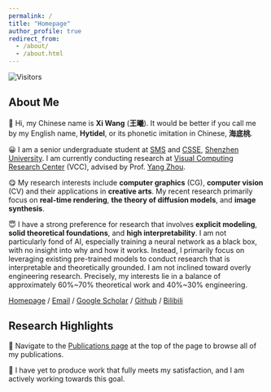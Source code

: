 ```yaml
---
permalink: /
title: "Homepage"
author_profile: true
redirect_from: 
  - /about/
  - /about.html
---
```


![Visitors](https://api.visitorbadge.io/api/combined?path=https%3A%2F%2Fhytidel.github.io&label=HITS&countColor=%23ff9a9a&style=plastic&labelStyle=none)

## About Me

🤣 Hi, my Chinese name is **Xi Wang** (**王曦**). 
It would be better if you call me by my English name, **Hytidel**, or its phonetic imitation in Chinese, **海底桃**.

😀 I am a senior undergraduate student at [SMS](https://math.szu.edu.cn/) and [CSSE](https://csse.szu.edu.cn/), [Shenzhen University](https://www.szu.edu.cn/). 
I am currently conducting research at [Visual Computing Research Center](https://vcc.tech) (VCC), advised by Prof. [Yang Zhou](https://zhouyangvcc.github.io/). 

😋 My research interests include **computer graphics** (CG), **computer vision** (CV) and their applications in **creative arts**. My recent research primarily focus on **real-time rendering**, **the theory of diffusion models**, and **image synthesis**. 

😇 I have a strong preference for research that involves **explicit modeling**, **solid theoretical foundations**, and **high interpretability**. 
I am not particularly fond of AI, especially training a neural network as a black box, with no insight into why and how it works. 
Instead, I primarily focus on leveraging existing pre-trained models to conduct research that is interpretable and theoretically grounded. 
I am not inclined toward overly engineering research.
Precisely, my interests lie in a balance of approximately 60%~70% theoretical work and 40%~30% engineering.

[Homepage](https://hytidel.github.io/) / [Email](mailto:hytidel333@gmail.com) / [Google Scholar](https://scholar.google.com/citations?user=fVdwWy0AAAAJ) / [Github](https://github.com/hytidel) / [Bilibili](https://space.bilibili.com/382329676)

## Research Highlights

🧐 Navigate to the [Publications page](https://hytidel.github.io//publications) at the top of the page to browse all of my publications. 

💪 I have yet to produce work that fully meets my satisfaction, and I am actively working towards this goal. 
